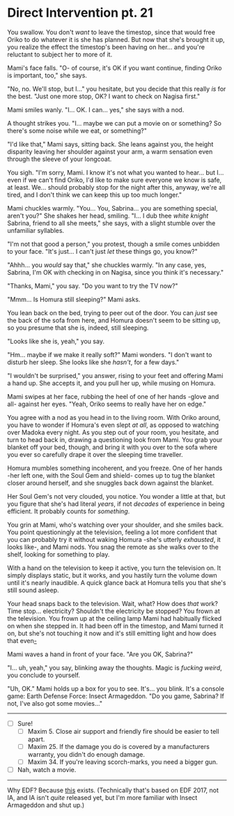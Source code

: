 # Direct Intervention pt. 21

You swallow. You don't *want* to leave the timestop, since that would free Oriko to do whatever it is she has planned. But now that she's brought it up, you realize the effect the timestop's been having on her... and you're reluctant to subject her to more of it.

Mami's face falls. "O- of course, it's OK if you want continue, finding Oriko is important, too," she says.

"No, no. We'll stop, but I..." you hesitate, but you decide that this really *is* for the best. "Just one more stop, OK? I want to check on Nagisa first."

Mami smiles wanly. "I... OK. I can... yes," she says with a nod.

A thought strikes you. "I... maybe we can put a movie on or something? So there's some noise while we eat, or something?"

"I'd like that," Mami says, sitting back. She leans against you, the height disparity leaving her shoulder against your arm, a warm sensation even through the sleeve of your longcoat.

You sigh. "I'm sorry, Mami. I know it's not what you wanted to hear... but I... even if we can't find Oriko, I'd like to make sure everyone we know is safe, at least. We... should probably stop for the night after this, anyway, we're all tired, and I don't think we can keep this up too much longer."

Mami chuckles warmly. "You... You, Sabrina... you are something special, aren't you?" She shakes her head, smiling. "I... I dub thee *white knight* Sabrina, friend to all she meets," she says, with a slight stumble over the unfamiliar syllables.

"I'm not that good a person," you protest, though a smile comes unbidden to your face. "It's just... I can't just *let* these things go, you know?"

"Ahhh... you *would* say that," she chuckles warmly. "In any case, yes, Sabrina, I'm OK with checking in on Nagisa, since you think it's necessary."

"Thanks, Mami," you say. "Do you want to try the TV now?"

"Mmm... Is Homura still sleeping?" Mami asks.

You lean back on the bed, trying to peer out of the door. You can *just* see the back of the sofa from here, and Homura doesn't seem to be sitting up, so you presume that she is, indeed, still sleeping.

"Looks like she is, yeah," you say.

"Hm... maybe if we make it really soft?" Mami wonders. "I don't want to disturb her sleep. She looks like she *hasn't*, for a few days."

"I wouldn't be surprised," you answer, rising to your feet and offering Mami a hand up. She accepts it, and you pull her up, while musing on Homura.

Mami swipes at her face, rubbing the heel of one of her hands -glove and all- against her eyes. "Yeah, Oriko seems to really have her on edge."

You agree with a nod as you head in to the living room. With Oriko around, you have to wonder if Homura's even slept *at all*, as opposed to watching over Madoka every night. As you step out of your room, you hesitate, and turn to head back in, drawing a questioning look from Mami. You grab your blanket off your bed, though, and bring it with you over to the sofa where you ever so carefully drape it over the sleeping time traveller.

Homura mumbles something incoherent, and you freeze. One of her hands -her left one, with the Soul Gem and shield- comes up to tug the blanket closer around herself, and she snuggles back down against the blanket.

Her Soul Gem's not very clouded, you notice. You wonder a little at that, but you figure that she's had literal *years*, if not *decades* of experience in being efficient. It probably counts for *something*.

You grin at Mami, who's watching over your shoulder, and she smiles back. You point questioningly at the television, feeling a lot more confident that you can probably try it without waking Homura -she's utterly *exhausted*, it looks like-, and Mami nods. You snag the remote as she walks over to the shelf, looking for something to play.

With a hand on the television to keep it active, you turn the television on. It simply displays static, but it works, and you hastily turn the volume down until it's nearly inaudible. A quick glance back at Homura tells you that she's still sound asleep.

Your head snaps back to the television. Wait, what? How does *that* work? Time stop... electricity? Shouldn't the electricity be stopped? You frown at the television. You frown up at the ceiling lamp Mami had habitually flicked on when she stepped in. It had been off in the timestop, and Mami turned it on, but she's not touching it now and it's still emitting light and how does that even[-](http://i.imgur.com/ts0Sizz.jpg)

Mami waves a hand in front of your face. "Are you OK, Sabrina?"

"I... uh, yeah," you say, blinking away the thoughts. Magic is *fucking weird*, you conclude to yourself.

"Uh, OK." Mami holds up a box for you to see. It's... you blink. It's a console game: Earth Defense Force: Insect Armageddon. "Do you game, Sabrina? If not, I've also got some movies..."

---

- [ ] Sure!
  - [ ] Maxim 5. Close air support and friendly fire should be easier to tell apart.
  - [ ] Maxim 25. If the damage you do is covered by a manufacturers warranty, you didn't do enough damage.
  - [ ] Maxim 34. If you're leaving scorch-marks, you need a bigger gun.
- [ ] Nah, watch a movie.

---

Why EDF? Because [this](http://www.youtube.com/watch?v=hMFZu18xU3Y) exists. (Technically that's based on EDF 2017, not IA, and IA isn't *quite* released yet, but I'm more familiar with Insect Armageddon and shut up.)
